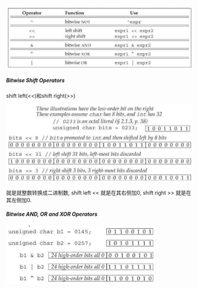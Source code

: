 <img src="_images/bitwise_operators.png">

##### Bitwise Shift Operators

shift left(<<)和shift right(>>)

<img src="_images/bitwise_shift_operators.png">

就是就整数转换成二进制数, shift left << 就是在其右侧加0, shift right >> 就是在其左侧加0.

##### Bitwise AND, OR and XOR Operators

<img src="_images/bitwise_and_or_xor_operator.png">